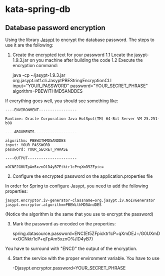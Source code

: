 # kata-spring-db

## Database password encryption

Using the library [Jasypt](http://www.jasypt.org/ "Jasypt's Homepage") to encrypt the database password. The steps to use it are the following:

1. Create the encrypted text for your password
1.1 Locate the jasypt-1.9.3.jar on you machine after building the code
1.2 Execute the encryption command:
    
    java -cp ~/jasypt-1.9.3.jar org.jasypt.intf.cli.JasyptPBEStringEncryptionCLI input="YOUR_PASSWORD" password="YOUR_SECRET_PHRASE" algorithm=PBEWITHMD5ANDDES

If everything goes well, you should see something like:

    ----ENVIRONMENT-----------------
    
    Runtime: Oracle Corporation Java HotSpot(TM) 64-Bit Server VM 25.251-b08
    
    ----ARGUMENTS-------------------
    
    algorithm: PBEWITHMD5ANDDES
    input: YOUR_PASSWORD
    password: YOUR_SECRET_PHRASE
    
    ----OUTPUT----------------------
    
    xOCNEJG0UTpAm5xznOlD4yB7Etktr1cP+qXmD5ZFpic=

2. Configure the encrypted password on the application.properties file

In order for Spring to configure Jasypt, you need to add the following properties:

    jasypt.encryptor.iv-generator-classname=org.jasypt.iv.NoIvGenerator
    jasypt.encryptor.algorithm=PBEWithMD5AndDES
    
(Notice the algorithm is the same that you use to encrypt the password)    

3. Mark the password as encoded on the properties:

    spring.datasource.password=ENC(Et5ZFpicktr1cP+qXmDEJ=/G0UXmD=xOCNktr1cP+qTpAm5xznO%/lD4yB7)

You have to surround with "ENC()" the output of the encryption.

4. Start the service with the proper environment variable.
You have to use 

    -Djasypt.encryptor.password=YOUR_SECRET_PHRASE
